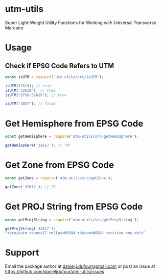 # utm-utils
Super Light-Weight Utility Functions for Working with Universal Transverse Mercator

# Usage
## Check if EPSG Code Refers to UTM
```javascript
const isUTM = require('utm-utils/src/isUTM');

isUTM(32619); // true
isUTM("32619"); // true
isUTM("EPSG:32619"); // true

isUTM("3857"); // false
```

# Get Hemisphere from EPSG Code
```javascript
const getHemisphere = require('utm-utils/src/getHemisphere');

getHemisphere('32617'); // "N"
```

# Get Zone from EPSG Code
```javascript
const getZone = require('utm-utils/src/getZone');

getZone('32617'); // 17
```

# Get PROJ String from EPSG Code
```javascript
const getProjString = require('utm-utils/src/getProjString');

getProjString('32617');
"+proj=utm +zone=17 +ellps=WGS84 +datum=WGS84 +units=m +no_defs"
```

# Support
Email the package author at daniel.j.dufour@gmail.com or post an issue at https://github.com/danieljdufour/utm-utils/issues
